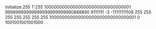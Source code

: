 Initialize:255
T:255
100000000000000000000000000000001
99999999999999999999999990888890
9111111
-3
-11111111108
255
255
255
255
255
255
255
100000000000000000000000000000001
0
1001001001001000
